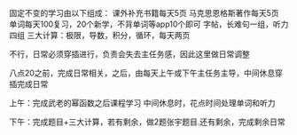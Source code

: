 
固定不变的学习由以下组成：
课外补充书籍每天5页
马克思恩格斯著作每天5页
单词每天100复习，20个新学，不背单词等app10个即可
字帖，长难句一组，听力四组
三大计算：极限，导数，积分，循环，每天两页

不行，日常必须穿插进行，负责会失去主任务感，因此这里做日常调整

八点20之前，完成日常相关，之后，由每天上午或下午主任务主导，中间休息穿插完成日常

上午：完成武老的幂函数之后课程学习
中间休息时，花点时间处理单词和听力

下午：完成题目+三大计算，若有剩余，做2题张宇题目.还有剩余，完成剩余日常
